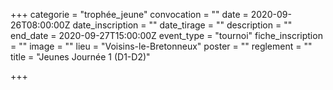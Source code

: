 +++
categorie = "trophée_jeune"
convocation = ""
date = 2020-09-26T08:00:00Z
date_inscription = ""
date_tirage = ""
description = ""
end_date = 2020-09-27T15:00:00Z
event_type = "tournoi"
fiche_inscription = ""
image = ""
lieu = "Voisins-le-Bretonneux"
poster = ""
reglement = ""
title = "Jeunes Journée 1 (D1-D2)"

+++
